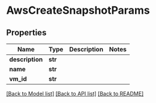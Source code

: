 # AwsCreateSnapshotParams

## Properties
Name | Type | Description | Notes
------------ | ------------- | ------------- | -------------
**description** | **str** |  | 
**name** | **str** |  | 
**vm_id** | **str** |  | 

[[Back to Model list]](../README.md#documentation-for-models) [[Back to API list]](../README.md#documentation-for-api-endpoints) [[Back to README]](../README.md)


